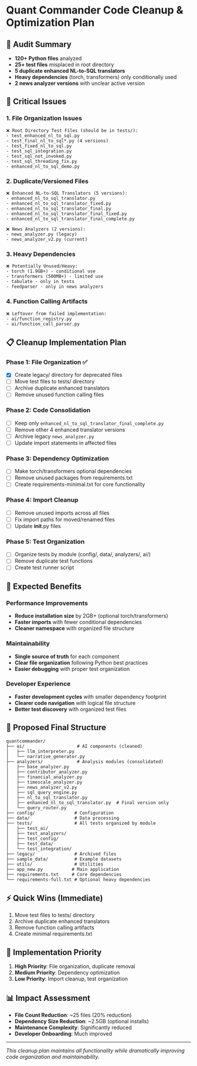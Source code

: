 # Quant Commander Code Cleanup & Optimization Plan

## 🎯 **Audit Summary**
- **120+ Python files** analyzed
- **25+ test files** misplaced in root directory
- **5 duplicate enhanced NL-to-SQL translators**
- **Heavy dependencies** (torch, transformers) only conditionally used
- **2 news analyzer versions** with unclear active version

## 🚨 **Critical Issues**

### 1. **File Organization Issues**
```
❌ Root Directory Test Files (should be in tests/):
- test_enhanced_nl_to_sql.py
- test_final_nl_to_sql*.py (4 versions)
- test_fixed_nl_to_sql.py  
- test_sql_integration.py
- test_sql_not_invoked.py
- test_sql_threading_fix.py
- enhanced_nl_to_sql_demo.py
```

### 2. **Duplicate/Versioned Files**
```
❌ Enhanced NL-to-SQL Translators (5 versions):
- enhanced_nl_to_sql_translator.py
- enhanced_nl_to_sql_translator_fixed.py
- enhanced_nl_to_sql_translator_final.py  
- enhanced_nl_to_sql_translator_final_fixed.py
- enhanced_nl_to_sql_translator_final_complete.py

❌ News Analyzers (2 versions):
- news_analyzer.py (legacy)
- news_analyzer_v2.py (current)
```

### 3. **Heavy Dependencies**
```
❌ Potentially Unused/Heavy:
- torch (1.9GB+) - conditional use
- transformers (500MB+) - limited use
- tabulate - only in tests
- feedparser - only in news analyzers
```

### 4. **Function Calling Artifacts**
```
❌ Leftover from failed implementation:
- ai/function_registry.py
- ai/function_call_parser.py
```

## 📋 **Cleanup Implementation Plan**

### **Phase 1: File Organization** ✅
- [x] Create legacy/ directory for deprecated files
- [ ] Move test files to tests/ directory
- [ ] Archive duplicate enhanced translators
- [ ] Remove unused function calling files

### **Phase 2: Code Consolidation**
- [ ] Keep only `enhanced_nl_to_sql_translator_final_complete.py`
- [ ] Remove other 4 enhanced translator versions
- [ ] Archive legacy `news_analyzer.py`
- [ ] Update import statements in affected files

### **Phase 3: Dependency Optimization**
- [ ] Make torch/transformers optional dependencies
- [ ] Remove unused packages from requirements.txt
- [ ] Create requirements-minimal.txt for core functionality

### **Phase 4: Import Cleanup**
- [ ] Remove unused imports across all files
- [ ] Fix import paths for moved/renamed files
- [ ] Update __init__.py files

### **Phase 5: Test Organization**
- [ ] Organize tests by module (config/, data/, analyzers/, ai/)
- [ ] Remove duplicate test functions
- [ ] Create test runner script

## 🎯 **Expected Benefits**

### **Performance Improvements**
- **Reduce installation size** by 2GB+ (optional torch/transformers)
- **Faster imports** with fewer conditional dependencies
- **Cleaner namespace** with organized file structure

### **Maintainability**
- **Single source of truth** for each component
- **Clear file organization** following Python best practices
- **Easier debugging** with proper test organization

### **Developer Experience**
- **Faster development cycles** with smaller dependency footprint
- **Clearer code navigation** with logical file structure
- **Better test discovery** with organized test files

## 📁 **Proposed Final Structure**
```
quantcommander/
├── ai/                    # AI components (cleaned)
│   ├── llm_interpreter.py
│   └── narrative_generator.py
├── analyzers/             # Analysis modules (consolidated)
│   ├── base_analyzer.py
│   ├── contributor_analyzer.py
│   ├── financial_analyzer.py
│   ├── timescale_analyzer.py
│   ├── news_analyzer_v2.py
│   ├── sql_query_engine.py
│   ├── nl_to_sql_translator.py
│   ├── enhanced_nl_to_sql_translator.py  # Final version only
│   └── query_router.py
├── config/               # Configuration
├── data/                 # Data processing
├── tests/                # All tests organized by module
│   ├── test_ai/
│   ├── test_analyzers/
│   ├── test_config/
│   ├── test_data/
│   └── test_integration/
├── legacy/               # Archived files
├── sample_data/          # Example datasets
├── utils/                # Utilities
├── app_new.py           # Main application
├── requirements.txt     # Core dependencies
└── requirements-full.txt # Optional heavy dependencies
```

## ⚡ **Quick Wins (Immediate)**
1. Move test files to tests/ directory
2. Archive duplicate enhanced translators  
3. Remove function calling artifacts
4. Create minimal requirements.txt

## 🔧 **Implementation Priority**
1. **High Priority**: File organization, duplicate removal
2. **Medium Priority**: Dependency optimization  
3. **Low Priority**: Import cleanup, test organization

## 📊 **Impact Assessment**
- **File Count Reduction**: ~25 files (20% reduction)
- **Dependency Size Reduction**: ~2.5GB (optional installs)
- **Maintenance Complexity**: Significantly reduced
- **Developer Onboarding**: Much improved

---
*This cleanup plan maintains all functionality while dramatically improving code organization and maintainability.*
